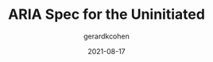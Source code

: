 ---
author: gerardkcohen
date: 2021-08-17
permalink: false
publisher: dequesystems
tags:
  - html
  - accessibility
  - aria
target_url: https://www.deque.com/blog/aria-spec-for-the-uninitiated-part-1/
title: ARIA Spec for the Uninitiated
---